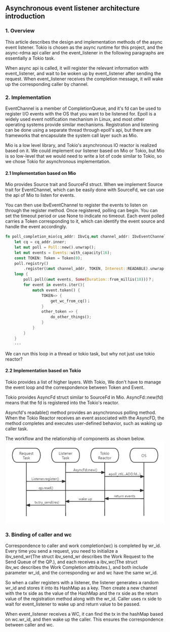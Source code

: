 ## Asynchronous event listener architecture introduction
### 1. Overview

This article describes the design and implementation methods of the async event listener. Tokio is chosen as the async runtime for this project, and the async-rdma api caller and the event_listener in the following paragraphs are essentially a Tokio task.   

When async api is called, it will register the relevant information with event_listener, and wait to be woken up by event_listener after sending the request. When event_listener receives the completion message, it will wake up the corresponding caller by channel.

### 2. Implementation
EventChannel is a member of CompletionQueue, and it's fd can be used to register I/O events with the OS that you want to be listened for. Epoll is a widely used event notification mechanism in Linux, and most other operating systems provide similar mechanisms. Registration and listening can be done using a separate thread through epoll's api, but there are frameworks that encapsulate the system call layer such as Mio.    

Mio is a low level library, and Tokio's asynchronous IO reactor is realized based on it. We could implement our listener based on Mio or Tokio, but Mio is so low-level that we would need to write a lot of code similar to Tokio, so we chose Tokio for asynchronous implementation.

#### 2.1 Implementation based on Mio
Mio provides Source trait and SourceFd struct. When we implement Source trait for EventChannel, which can be easily done with SourceFd, we can use the api of Mio to listen for events.   

You can then use IbvEventChannel to register the events to listen on through the register method. Once registered, polling can begin. You can set the timeout period or use None to indicate no timeout. Each event polled carries a Token corresponding to it, which can identify the event source and handle the event accordingly.   

```rust
fn poll_completion_mio(cq_addr: IbvCq,mut channel_addr: IbvEventChannel) -> c_int {
    let cq = cq_addr.inner;
    let mut poll = Poll::new().unwrap();
    let mut events = Events::with_capacity(16);
    const TOKEN: Token = Token(0);
    poll.registry()
        .register(&mut channel_addr, TOKEN, Interest::READABLE).unwrap();
    loop {
        poll.poll(&mut events, Some(Duration::from_millis(10)))？;
        for event in events.iter(){
            match event.token() {
                TOKEN=> {
                    get_wc_from_cq()；
                }
                other_token => {
                    do_other_things();
                }
            }
        }
    }
    ···
```
We can run this loop in a thread or tokio task, but why not just use tokio reactor?

#### 2.2 Implementation based on Tokio
Tokio provides a list of higher layers. With Tokio, We don't have to manage the event loop and the correspondence between Token and Event.   

Tokio provides AsyncFd struct similar to SourceFd in Mio. AsyncFd::new(fd) means that the fd is registered into the Tokio's reactor.   

Asyncfd's readable() method provides an asynchronous polling method. When the Tokio Reactor receives an event associated with the AsyncFD, the method completes and executes user-defined behavior, such as waking up caller task.   

The workflow and the relationship of components as shown below.
![Workflow diagram](./images/event_listener.png)


### 3. Binding of caller and wc
Correspondence to caller and work completion(wc) is completed by wr_id. Every time you send a request, you need to initialize a ibv_send_wr(The struct ibv_send_wr describes the Work Request to the Send Queue of the QP.), and each receives a ibv_wc(The struct ibv_wc describes the Work Completion attributes.), and both include parameter wr_id, and the corresponding wr and wc have the same wr_id.

So when a caller registers with a listener, the listener generates a random wr_id and stores it into its HashMap as a key. Then create a new channel with the tx side as the value of the HashMap and the rx side as the return value of the registration method along with the wr_id. Caller uses rx side to wait for event_listener to wake up and return value to be passed.

When event_listener receives a WC, it can find the tx in the hashMap based on wc.wr_id, and then wake up the caller. This ensures the correspondence between caller and wc.
